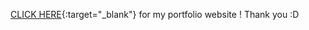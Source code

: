 [CLICK HERE](https://arwensookim.github.io/Arwen-Portfolio/){:target="\_blank"} for my portfolio website !
Thank you :D